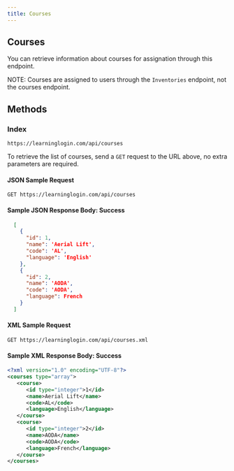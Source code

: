 ```yaml
---
title: Courses
---
```


## Courses

You can retrieve information about courses for assignation through this endpoint.

NOTE: Courses are assigned to users through the `Inventories` endpoint, not the courses endpoint.

## Methods

### Index

`https://learninglogin.com/api/courses`

To retrieve the list of courses, send a `GET` request to the URL above, no extra parameters are required.

#### JSON Sample Request

`GET https://learninglogin.com/api/courses`

#### Sample JSON Response Body: Success

~~~json
  [
    {
      "id": 1,
      "name": 'Aerial Lift',
      "code": 'AL',
      "language": 'English'
    },
    {
      "id": 2,
      "name": 'AODA',
      "code": 'AODA',
      "language": French
    }
  ]
~~~

#### XML Sample Request

`GET https://learninglogin.com/api/courses.xml`

#### Sample XML Response Body: Success

~~~xml
<?xml version="1.0" encoding="UTF-8"?>
<courses type="array">
   <course>
      <id type="integer">1</id>
      <name>Aerial Lift</name>
      <code>AL</code>
      <language>English</language>
   </course>
   <course>
      <id type="integer">2</id>
      <name>AODA</name>
      <code>AODA</code>
      <language>French</language>
   </course>
</courses>
~~~
